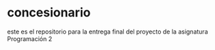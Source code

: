 # concesionario
este es el repositorio para la entrega final del proyecto de la asignatura Programación 2
